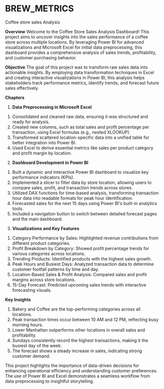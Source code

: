 # BREW_METRICS

Coffee store sales Analysis

**Overview**
Welcome to the Coffee Store Sales Analysis Dashboard! This project aims to uncover insights into the sales performance of a coffee store across multiple locations. By leveraging Power BI for advanced visualizations and Microsoft Excel for initial data preprocessing, this dashboard provides a comprehensive analysis of sales trends, profitability, and customer purchasing behavior.

**Objective**
The goal of this project was to transform raw sales data into actionable insights. By employing data transformation techniques in Excel and creating interactive visualizations in Power BI, this analysis helps stakeholders track performance metrics, identify trends, and forecast future sales effectively.

**Chapters**

1. **Data Preprocessing in Microsoft Excel**

1) Consolidated and cleaned raw data, ensuring it was structured and ready for analysis.
2) Created new columns, such as total sales and profit percentage per transaction, using Excel formulas (e.g., nested XLOOKUP).
3) Transformed scattered location-specific data into a unified table for better integration into Power BI.
4) Used Excel to derive essential metrics like sales per product category and profit margin by location.

2. **Dashboard Development in Power BI**

1) Built a dynamic and interactive Power BI dashboard to visualize key performance indicators (KPIs).
2) Implemented a slicer to filter data by store location, allowing users to compare sales, profit, and transaction trends across stores.
3) Utilized DAX functions for time-based analysis, transforming transaction hour data into readable formats for peak hour identification.
4) Forecasted sales for the next 15 days using Power BI's built-in analytics tools.
5) Included a navigation button to switch between detailed forecast pages and the main dashboard.

3. **Visualizations and Key Features**

1) Category Performance by Sales: Highlighted revenue contributions from different product categories.
2) Profit Breakdown by Category: Showed profit percentage trends for various categories across locations.
3) Trending Products: Identified products with the highest sales growth.
4) Peak Hours and Busiest Days: Analyzed transaction data to determine customer footfall patterns by time and day.
5) Location-Based Sales & Profit Analysis: Compared sales and profit margins across store locations.
6) 15-Day Forecast: Predicted upcoming sales trends with interactive forecasting visuals.

**Key Insights**

1) Bakery and Coffee are the top-performing categories across all locations.
2) Peak transaction times occur between 10 AM and 12 PM, reflecting busy morning hours.
3) Lower Manhattan outperforms other locations in overall sales and profitability.
4) Sundays consistently record the highest transactions, making it the busiest day of the week.
5) The forecast shows a steady increase in sales, indicating strong customer demand.
   
This project highlights the importance of data-driven decisions for enhancing operational efficiency and understanding customer preferences. The use of Power BI and Excel demonstrates a seamless workflow from data preprocessing to insightful storytelling.

